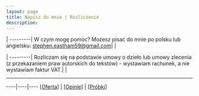 ```yaml
---
layout: page
title: Napisz do mnie | Rozliczenie
description: 
---
```

|
---------|
W czym mogę pomóc? Możesz pisać do mnie po polsku lub angielsku: stephen.eastham59@gmail.com|
| 

|
---------|
Rozliczam się na podstawie umowy o dzieło lub umowy zlecenia (z przekazaniem praw autorskich do tekstów) - wystawiam rachunek, a nie wystawiam faktur VAT.|
|


---

----|----|----
[[Oferta](https://smoothenglish.com)] | [[Opinie](../pages/opinie.html)] | [[Próbki](../pages/probki.html)]
